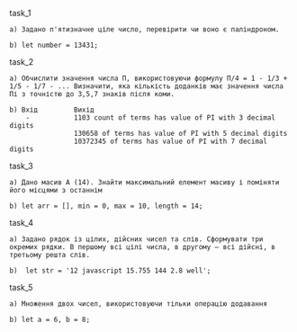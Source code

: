 task_1

	a) Задано п'ятизначне ціле число, перевірити чи воно є паліндроном.

	b) let number = 13431;

task_2

	a) Обчислити значення числа П, використовуючи формулу П/4 = 1 - 1/3 + 1/5 - 1/7 - ... Визначити, яка кількість доданків має значення числа Пі з точністю до 3,5,7 знаків після коми.

	b) Вхід 		Вихід
	    -  			1103 count of terms has value of PI with 3 decimal digits
					130658 of terms has value of PI with 5 decimal digits
					10372345 of terms has value of PI with 7 decimal digits

task_3

	a) Дано масив А (14). Знайти максимальний елемент масиву і поміняти його місцями з останнім
	
	b) let arr = [], min = 0, max = 10, length = 14;

task_4

	a) Задано рядок із цілих, дійсних чисел та слів. Сформувати три окремих рядки. В першому всі цілі числа, в другому – всі дійсні, в третьому решта слів.
	
	b) 	let str = '12 javascript 15.755 144 2.8 well';	

task_5

	a) Множення двох чисел, використовуючи тільки операцію додавання

	b) let a = 6, b = 8;

